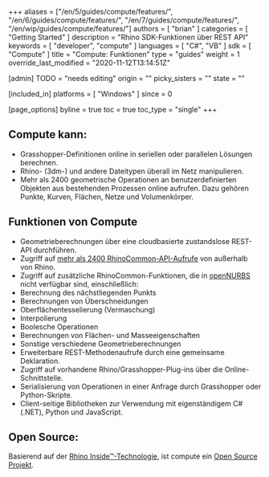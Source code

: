 ﻿+++
aliases = ["/en/5/guides/compute/features/", "/en/6/guides/compute/features/", "/en/7/guides/compute/features/", "/en/wip/guides/compute/features/"]
authors = [ "brian" ]
categories = [ "Getting Started" ]
description = "Rhino SDK-Funktionen über REST API"
keywords = [ "developer", "compute" ]
languages = [ "C#", "VB" ]
sdk = [ "Compute" ]
title = "Compute: Funktionen"
type = "guides"
weight = 1
override_last_modified = "2020-11-12T13:14:51Z"

[admin]
TODO = "needs editing"
origin = ""
picky_sisters = ""
state = ""

[included_in]
platforms = [ "Windows" ]
since = 0

[page_options]
byline = true
toc = true
toc_type = "single"
+++


## Compute kann:
  * Grasshopper-Definitionen online in seriellen oder parallelen Lösungen berechnen.
  * Rhino- (3dm-) und andere Dateitypen überall im Netz manipulieren.
  * Mehr als 2400 geometrische Operationen an benutzerdefinierten Objekten aus bestehenden Prozessen online aufrufen. Dazu gehören Punkte, Kurven, Flächen, Netze und Volumenkörper.

## Funktionen von Compute
  * Geometrieberechnungen über eine cloudbasierte zustandslose REST-API durchführen.
  * Zugriff auf [mehr als 2400 RhinoCommon-API-Aufrufe](https://compute.rhino3d.com/sdk) von außerhalb von Rhino.
  * Zugriff auf zusätzliche RhinoCommon-Funktionen, die in [openNURBS](https://www.rhino3d.com/opennurbs) nicht verfügbar sind, einschließlich:
  * Berechnung des nächstliegenden Punkts
  * Berechnungen von Überschneidungen
  * Oberflächentesselierung (Vermaschung)
  * Interpolierung
  * Boolesche Operationen
  * Berechnungen von Flächen- und Masseeigenschaften
  * Sonstige verschiedene Geometrieberechnungen
  * Erweiterbare REST-Methodenaufrufe durch eine gemeinsame Deklaration.
  * Zugriff auf vorhandene Rhino/Grasshopper-Plug-ins über die Online-Schnittstelle.
  * Serialisierung von Operationen in einer Anfrage durch Grasshopper oder Python-Skripte.
  * Client-seitige Bibliotheken zur Verwendung mit eigenständigem C#(.NET), Python und JavaScript.

## Open Source:
Basierend auf der [Rhino Inside™-Technologie](https://www.rhino3d.com/inside), ist compute ein [Open Source Projekt](https://github.com/mcneel/compute.rhino3d).